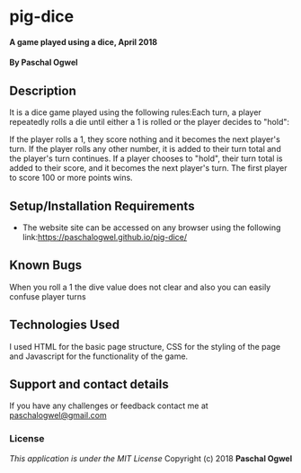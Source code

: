 # pig-dice
#### A game played using a dice, April 2018
#### By **Paschal Ogwel**
## Description
It is a dice game played using the following rules:Each turn, a player repeatedly rolls a die until either a 1 is rolled or the player decides to "hold":

If the player rolls a 1, they score nothing and it becomes the next player's turn.
If the player rolls any other number, it is added to their turn total and the player's turn continues.
If a player chooses to "hold", their turn total is added to their score, and it becomes the next player's turn.
The first player to score 100 or more points wins.


## Setup/Installation Requirements
* The website site can be accessed on any browser using the following link:https://paschalogwel.github.io/pig-dice/

## Known Bugs
When you roll a 1 the dive value does not clear and also you can easily confuse player turns
## Technologies Used
I used HTML for the basic page structure, CSS for the styling of the page and Javascript for the functionality of the game.
## Support and contact details
If you have any challenges or feedback contact me at paschalogwel@gmail.com
### License
*This application is under the MIT License*
Copyright (c) 2018 **Paschal Ogwel**
